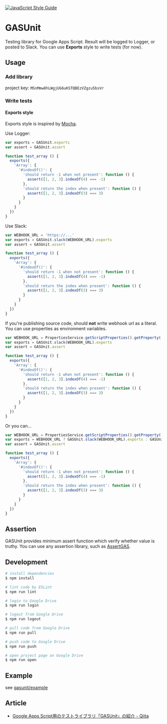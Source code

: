 [![JavaScript Style Guide](https://img.shields.io/badge/code_style-standard-brightgreen.svg)](https://standardjs.com)

# GASUnit
Testing library for Google Apps Script.
Result will be logged to Logger, or posted to Slack.
You can use **Exports** style to write tests (for now).

## Usage
### Add library
project key: `MSnMmw8hLWgjUG6uKSTQBEzVZgzu5bsVr`

### Write tests
#### Exports style
Exports style is inspired by [Mocha](https://mochajs.org/#exports).

Use Logger:

```js
var exports = GASUnit.exports
var assert = GASUnit.assert

function test_array () {
  exports({
    'Array': {
      '#indexOf()': {
        'should return -1 when not present': function () {
          assert([1, 2, 3].indexOf(4) === -1)
        },
        'should return the index when present': function () {
          assert([1, 2, 3].indexOf(3) === 3)
        }
      }
    }
  })
}
```

Use Slack:

```js
var WEBHOOK_URL = 'https://...'
var exports = GASUnit.slack(WEBHOOK_URL).exports
var assert = GASUnit.assert

function test_array () {
  exports({
    'Array': {
      '#indexOf()': {
        'should return -1 when not present': function () {
          assert([1, 2, 3].indexOf(4) === -1)
        },
        'should return the index when present': function () {
          assert([1, 2, 3].indexOf(3) === 3)
        }
      }
    }
  })
}
```

If you're publishing source code, should **not** write webhook url as a literal.
You can use properties as environment variables.

```js
var WEBHOOK_URL = PropertiesService.getScriptProperties().getProperty('WEBHOOK_URL')
var exports = GASUnit.slack(WEBHOOK_URL).exports
var assert = GASUnit.assert

function test_array () {
  exports({
    'Array': {
      '#indexOf()': {
        'should return -1 when not present': function () {
          assert([1, 2, 3].indexOf(4) === -1)
        },
        'should return the index when present': function () {
          assert([1, 2, 3].indexOf(3) === 3)
        }
      }
    }
  })
}
```

Or you can...

```js
var WEBHOOK_URL = PropertiesService.getScriptProperties().getProperty('WEBHOOK_URL')
var exports = WEBHOOK_URL ? GASUnit.slack(WEBHOOK_URL).exports : GASUnit.exports
var assert = GASUnit.assert

function test_array () {
  exports({
    'Array': {
      '#indexOf()': {
        'should return -1 when not present': function () {
          assert([1, 2, 3].indexOf(4) === -1)
        },
        'should return the index when present': function () {
          assert([1, 2, 3].indexOf(3) === 3)
        }
      }
    }
  })
}
```

## Assertion
GASUnit provides minimum assert function which verify whether value is truthy.
You can use any assertion library, such as [AssertGAS](https://github.com/gasunit/AssertGAS).

## Development
```sh
# install dependencies
$ npm install

# lint code by ESLint
$ npm run lint

# login to Google Drive
$ npm run login

# logout from Google Drive
$ npm run logout

# pull code from Google Drive
$ npm run pull

# push code to Google Drive
$ npm run push

# open project page on Google Drive
$ npm run open
```

## Example
see [gasunit/example](https://github.com/gasunit/example)

## Article
* [Google Apps Script用のテストライブラリ「GASUnit」の紹介 - Qiita](https://qiita.com/munieru_jp/items/101ee00c6906847df750)
